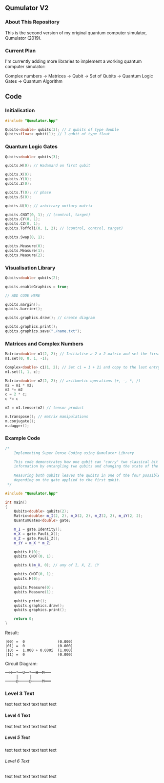 ## Qumulator V2

### About This Repository
This is the second version of my original quantum computer simulator, Qumulator (2019).

### Current Plan
I'm currently adding more libraries to implement a working quantum computer simulator:

Complex numbers -> Matrices -> Qubit -> Set of Qubits -> Quantum Logic Gates -> Quantum Algorithm

## Code

### Initialisation
```C++
#include "Qumulator.hpp"

Qubits<double> qubits(3); // 3 qubits of type double
Qubits<float> qubit(1); // 1 qubit of type float	
```

### Quantum Logic Gates
```C++
Qubits<double> qubits(3);

qubits.H(0); // Hadamard on first qubit

qubits.X(0);
qubits.Y(0);
qubits.Z(0);

qubits.T(0); // phase
qubits.S(0);

qubits.U(0); // arbitrary unitary matrix

qubits.CNOT(0, 1); // (control, target)
qubits.CY(0, 1);
qubits.CZ(0, 1);
qubits.Toffoli(0, 1, 2); // (control, control, target)

qubits.Swap(0, 1);

qubits.Measure(0);
qubits.Measure(1);
qubits.Measure(2);
```

### Visualisation Library
```C++
Qubits<double> qubits(2);

qubits.enableGraphics = true;

// ADD CODE HERE

qubits.margin();
qubits.barrier();

qubits.graphics.draw(); // create diagram

qubits.graphics.print();
qubits.graphics.save("./name.txt");
```

### Matrices and Complex Numbers
```C++
Matrix<double> m1(2, 2); // Initialise a 2 x 2 matrix and set the first entry to 1 - i
m1.set(0, 0, 1, -1);

Complex<double> c1(1, 2); // Set c1 = 1 + 2i and copy to the last entry of m1
m1.set(1, 1, c);

Matrix<double> m2(2, 2); // arithmetic operations (+, -, *, /)
m2 = m1 * m2; 
m2 *= m2
c = 2 * c;
c *= c

m2 = m1.tensor(m2) // tensor product

m.transpose(); // matrix manipulations
m.conjugate();
m.dagger();
```

### Example Code
```C++
/*
	Implementing Super Dense Coding using Qumulator Library

	This code demonstrates how one qubit can "carry" two classical bit worth of
	information by entangling two qubits and changing the state of the first qubit.
	
	Measuring both qubits leaves the qubits in one of the four possible states
	depending on the gate applied to the first qubit.
 */

#include "Qumulator.hpp"

int main()
{
	Qubits<double> qubits(2);
	Matrix<double> m_I(2, 2), m_X(2, 2), m_Z(2, 2), m_iY(2, 2);
	QuantumGates<double> gate;

	m_I = gate.Identity();
	m_X = gate.Pauli_X();
	m_Z = gate.Pauli_Z();
	m_iY = m_X * m_Z;

	qubits.H(0);
	qubits.CNOT(0, 1);

	qubits.U(m_X, 0); // any of I, X, Z, iY

	qubits.CNOT(0, 1);
	qubits.H(0);

	qubits.Measure(0);
	qubits.Measure(1);

	qubits.print();
	qubits.graphics.draw();
	qubits.graphics.print();

	return 0;
}
```

Result:
```
|00⟩ =  0               (0.000)
|01⟩ =  0               (0.000)
|10⟩ =  1.000 + 0.000i  (1.000)
|11⟩ =  0               (0.000)
```

Circuit Diagram:
```
──H──*──U──*──H──M═══
     │     │         
─────@─────@─────M═══
```

### Level 3 Text
text text text
text text text

#### Level 4 Text
text text text
text text text

##### Level 5 Text
text text text
text text text

###### Level 6 Text
text text text
text text text
